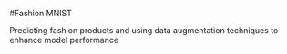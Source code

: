 #Fashion MNIST

Predicting fashion products and using data augmentation techniques to enhance model performance
